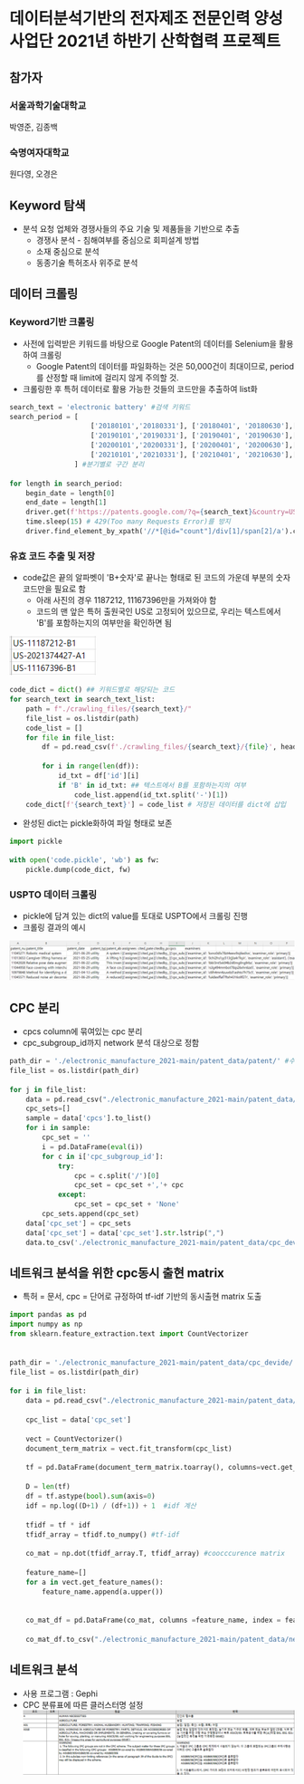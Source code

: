 # 데이터분석기반의 전자제조 전문인력 양성사업단 2021년 하반기 산학협력 프로젝트

## 참가자

### 서울과학기술대학교 

박영준, 김종백

### 숙명여자대학교 

원다영, 오경은

## Keyword 탐색

- 분석 요청 업체와 경쟁사들의 주요 기술 및 제품들을 기반으로 추출
    - 경쟁사 분석 - 침해여부를 중심으로 회피설계 방법
    - 소재 중심으로 분석
    - 동종기술 특허조사 위주로 분석

## 데이터 크롤링

### Keyword기반 크롤링

- 사전에 입력받은 키워드를 바탕으로 Google Patent의 데이터를 Selenium을 활용하여 크롤링
    - Google Patent의 데이터를 파일화하는 것은 50,000건이 최대이므로, period를 산정할 때 limit에 걸리지 않게 주의할 것.
- 크롤링한 후 특허 데이터로 활용 가능한 것들의 코드만을 추출하여 list화

```python
search_text = 'electronic battery' #검색 키워드
search_period = [
                    ['20180101','20180331'], ['20180401', '20180630'],['20180701','20180930'], ['20181001', '20181231'],        
                    ['20190101','20190331'], ['20190401', '20190630'],['20190701','20190930'], ['20191001', '20191231'],
                    ['20200101','20200331'], ['20200401', '20200630'],['20200701','20200930'], ['20201001', '20201231'],
                    ['20210101','20210331'], ['20210401', '20210630'],['20210701','20210930'], ['20211001', '20211231'],
                ] #분기별로 구간 분리

for length in search_period:
    begin_date = length[0]
    end_date = length[1]
    driver.get(f'https://patents.google.com/?q={search_text}&country=US&before=priority:{end_date}&after=priority:{begin_date}&language=ENGLISH') 
    time.sleep(15) # 429(Too many Requests Error)를 방지
    driver.find_element_by_xpath('//*[@id="count"]/div[1]/span[2]/a').click() # 페이지 내의 csv 파일 다운로드 링크 클릭
```

### 유효 코드 추출 및 저장

- code값은 끝의 알파벳이 'B+숫자'로 끝나는 형태로 된 코드의 가운데 부분의 숫자코드만을 필요로 함
    - 아래 사진의 경우 1187212, 11167396만을 가져와야 함
    - 코드의 맨 앞은 특허 출원국인 US로 고정되어 있으므로, 우리는 텍스트에서 'B'를 포함하는지의 여부만을 확인하면 됨

![KakaoTalk_20211220_163824032](readme.assets/KakaoTalk_20211220_163824032.png)

```python
code_dict = dict() ## 키워드별로 해당되는 코드
for search_text in search_text_list:
    path = f"./crawling_files/{search_text}/"
    file_list = os.listdir(path)
    code_list = []
    for file in file_list:
        df = pd.read_csv(f'./crawling_files/{search_text}/{file}', header=1) ## 해당 파일의 2번째 줄부터를 DataFrame화 함. 
        																	 ## 첫 줄에는 검색 URL이 기본적으로 작성되어 있음
        for i in range(len(df)):
            id_txt = df['id'][i]
            if 'B' in id_txt: ## 텍스트에서 B를 포함하는지의 여부
                code_list.append(id_txt.split('-')[1])
    code_dict[f'{search_text}'] = code_list # 저장된 데이터를 dict에 삽입
```

- 완성된 dict는 pickle화하여 파일 형태로 보존

```python
import pickle

with open('code.pickle', 'wb') as fw:
    pickle.dump(code_dict, fw)
```

### USPTO 데이터 크롤링

- pickle에 담겨 있는 dict의 value를 토대로 USPTO에서 크롤링 진행
- 크롤링 결과의 예시

![USPTO_example](readme.assets/USPTO_example.PNG)

## CPC 분리 
- cpcs column에 묶여있는 cpc 분리
- cpc_subgroup_id까지 network 분석 대상으로 정함

```python
path_dir = './electronic_manufacture_2021-main/patent_data/patent/' #수집된 특허데이터 경로 설정
file_list = os.listdir(path_dir)

for j in file_list:  
    data = pd.read_csv("./electronic_manufacture_2021-main/patent_data/patent/"+j) #데이터 import
    cpc_sets=[]
    sample = data['cpcs'].to_list()
    for i in sample:
        cpc_set = ''
        i = pd.DataFrame(eval(i))
        for c in i['cpc_subgroup_id']:
            try:
                cpc = c.split('/')[0]
                cpc_set = cpc_set +','+ cpc
            except:
                cpc_set = cpc_set + 'None'
        cpc_sets.append(cpc_set)
    data['cpc_set'] = cpc_sets
    data['cpc_set'] = data['cpc_set'].str.lstrip(",")
    data.to_csv('./electronic_manufacture_2021-main/patent_data/cpc_devide/cpc_'+j, encoding='utf8', index=False) #CPC 분리후 csv 파일로 저장
```
## 네트워크 분석을 위한 cpc동시 출현 matrix
- 특허 = 문서, cpc = 단어로 규정하여 tf-idf 기반의 동시출현 matrix 도출
```python
import pandas as pd
import numpy as np
from sklearn.feature_extraction.text import CountVectorizer


path_dir = './electronic_manufacture_2021-main/patent_data/cpc_devide/'
file_list = os.listdir(path_dir)

for i in file_list:    
    data = pd.read_csv("./electronic_manufacture_2021-main/patent_data/cpc_devide/"+i)
    
    cpc_list = data['cpc_set']
    
    vect = CountVectorizer()
    document_term_matrix = vect.fit_transform(cpc_list) 
    
    tf = pd.DataFrame(document_term_matrix.toarray(), columns=vect.get_feature_names()) #tf계산
    
    D = len(tf)
    df = tf.astype(bool).sum(axis=0)
    idf = np.log((D+1) / (df+1)) + 1  #idf 계산
    
    tfidf = tf * idf                      
    tfidf_array = tfidf.to_numpy() #tf-idf 
    
    co_mat = np.dot(tfidf_array.T, tfidf_array) #coocccurence matrix 
    
    feature_name=[]
    for a in vect.get_feature_names():
        feature_name.append(a.upper())
    
    
    co_mat_df = pd.DataFrame(co_mat, columns =feature_name, index = feature_name)
    
    co_mat_df.to_csv("./electronic_manufacture_2021-main/patent_data/network/net_"+i) #matrix csv 
```
## 네트워크 분석

- 사용 프로그램 : Gephi
- CPC 분류표에 따른 클러스터명 설정
![cpc_devide_example](readme.assets/cpc_devide_example.png)
